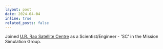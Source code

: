 ```yaml
---
layout: post
date: 2024-04-04
inline: true
related_posts: false
---
```


Joined [U.R. Rao Satellite Centre](https://www.ursc.gov.in) as a Scientist/Engineer - 'SC' in the Mission Simulation Group.